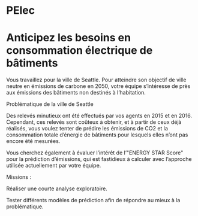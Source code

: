# PElec
# Anticipez les besoins en consommation électrique de bâtiments

Vous travaillez pour la ville de Seattle. 
Pour atteindre son objectif de ville neutre en émissions de carbone en 2050, votre équipe s’intéresse de près aux émissions des bâtiments non destinés à l’habitation.


Problématique de la ville de Seattle

Des relevés minutieux ont été effectués par vos agents en 2015 et en 2016. Cependant, ces relevés sont coûteux à obtenir, et à partir de ceux déjà réalisés, 
vous voulez tenter de prédire les émissions de CO2 et la consommation totale d’énergie de bâtiments pour lesquels elles n’ont pas encore été mesurées.

Vous cherchez également à évaluer l’intérêt de l’"ENERGY STAR Score" pour la prédiction d’émissions, qui est fastidieux à calculer avec l’approche utilisée actuellement par votre 
équipe.

Missions :

Réaliser une courte analyse exploratoire.

Tester différents modèles de prédiction afin de répondre au mieux à la problématique.
